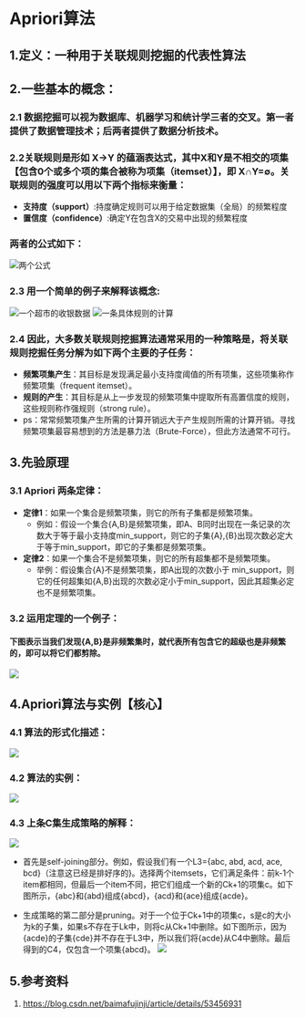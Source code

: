 # Apriori算法
## 1.定义：一种用于关联规则挖掘的代表性算法

## 2.一些基本的概念：
### 2.1 数据挖掘可以视为数据库、机器学习和统计学三者的交叉。第一者提供了数据管理技术；后两者提供了数据分析技术。
### 2.2关联规则是形如 X→Y 的蕴涵表达式，其中X和Y是不相交的项集【包含0个或多个项的集合被称为项集（itemset）】，即 X∩Y=∅。关联规则的强度可以用以下两个指标来衡量：
- **支持度（support）**:持度确定规则可以用于给定数据集（全局）的频繁程度
- **置信度（confidence）**:确定Y在包含X的交易中出现的频繁程度
### 两者的公式如下：
![两个公式](https://i.imgur.com/Vj5fJOU.png)
### 2.3 用一个简单的例子来解释该概念:
![一个超市的收银数据](https://i.imgur.com/IyVm2dp.png)
![一条具体规则的计算](https://i.imgur.com/539NJ9K.png)
### 2.4 因此，大多数关联规则挖掘算法通常采用的一种策略是，将关联规则挖掘任务分解为如下两个主要的子任务：
- **频繁项集产生**：其目标是发现满足最小支持度阈值的所有项集，这些项集称作频繁项集（frequent itemset）。
- **规则的产生**：其目标是从上一步发现的频繁项集中提取所有高置信度的规则，这些规则称作强规则（strong rule）。
- ps：常常频繁项集产生所需的计算开销远大于产生规则所需的计算开销。寻找频繁项集最容易想到的方法是暴力法（Brute-Force），但此方法通常不可行。

## 3.先验原理
### 3.1 Apriori 两条定律：
- **定律1**：如果一个集合是频繁项集，则它的所有子集都是频繁项集。
	- 例如：假设一个集合{A,B}是频繁项集，即A、B同时出现在一条记录的次数大于等于最小支持度min_support，则它的子集{A},{B}出现次数必定大于等于min_support，即它的子集都是频繁项集。
- **定律2**：如果一个集合不是频繁项集，则它的所有超集都不是频繁项集。
	- 举例：假设集合{A}不是频繁项集，即A出现的次数小于 min_support，则它的任何超集如{A,B}出现的次数必定小于min_support，因此其超集必定也不是频繁项集。
### 3.2 运用定理的一个例子：
#### 下图表示当我们发现{A,B}是非频繁集时，就代表所有包含它的超级也是非频繁的，即可以将它们都剪除。
![](https://i.imgur.com/jZAYQjv.png)

## 4.Apriori算法与实例【核心】
### 4.1 算法的形式化描述：
![](https://i.imgur.com/WhFtqJU.png)
### 4.2 算法的实例：
![](https://i.imgur.com/ci0QiC2.png)
### 4.3 上条C集生成策略的解释：
![](https://i.imgur.com/3tYCLrW.png)

- 首先是self-joining部分。例如，假设我们有一个L3={abc, abd, acd, ace, bcd}（注意这已经是排好序的}。选择两个itemsets，它们满足条件：前k-1个item都相同，但最后一个item不同，把它们组成一个新的Ck+1的项集c。如下图所示，{abc}和{abd}组成{abcd}，{acd}和{ace}组成{acde}。

- 生成策略的第二部分是pruning。对于一个位于Ck+1中的项集c，s是c的大小为k的子集，如果s不存在于Lk中，则将c从Ck+1中删除。如下图所示，因为{acde}的子集{cde}并不存在于L3中，所以我们将{acde}从C4中删除。最后得到的C4，仅包含一个项集{abcd}。 
![](https://i.imgur.com/p35dBEl.png)

## 5.参考资料
1. https://blog.csdn.net/baimafujinji/article/details/53456931